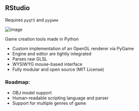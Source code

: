 ## RStudio
Requires `pyqt5` and `pygame`

![image](https://github.com/user-attachments/assets/d80fd11c-d8ba-4e0e-a649-189630987afd)


Game creation tools made in Python

* Custom implementation of an OpenGL renderer via PyGame
* Engine and editor are tightly integrated
* Parses raw GLSL
* WYSIWYG mouse-based interface
* Fully modular and open source (MIT License)
  
### Roadmap:
* OBJ model support
* Human-readable scripting language and parser
* Support for multiple genres of game


